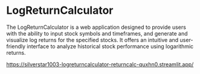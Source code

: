 # LogReturnCalculator
The LogReturnCalculator is a web application designed to provide users with the ability to input stock symbols and timeframes, and generate and visualize log returns for the specified stocks. It offers an intuitive and user-friendly interface to analyze historical stock performance using logarithmic returns.

https://silverstar1003-logreturncalculator-returncalc-quxhn0.streamlit.app/
